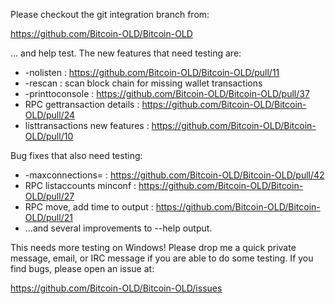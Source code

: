 Please checkout the git integration branch from:

https://github.com/Bitcoin-OLD/Bitcoin-OLD

... and help test.  The new features that need testing are:

* -nolisten : https://github.com/Bitcoin-OLD/Bitcoin-OLD/pull/11
* -rescan : scan block chain for missing wallet transactions
* -printtoconsole : https://github.com/Bitcoin-OLD/Bitcoin-OLD/pull/37
* RPC gettransaction details : https://github.com/Bitcoin-OLD/Bitcoin-OLD/pull/24
* listtransactions new features : https://github.com/Bitcoin-OLD/Bitcoin-OLD/pull/10

Bug fixes that also need testing:

* -maxconnections= : https://github.com/Bitcoin-OLD/Bitcoin-OLD/pull/42
* RPC listaccounts minconf : https://github.com/Bitcoin-OLD/Bitcoin-OLD/pull/27
* RPC move, add time to output : https://github.com/Bitcoin-OLD/Bitcoin-OLD/pull/21
* ...and several improvements to --help output.

This needs more testing on Windows!  Please drop me a quick private message, email, or IRC message if you are able to do some testing.  If you find bugs, please open an issue at:

https://github.com/Bitcoin-OLD/Bitcoin-OLD/issues
